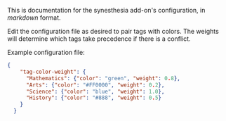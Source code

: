 This is documentation for the synesthesia add-on's configuration, in *markdown* format.

Edit the configuration file as desired to pair tags with colors. The weights will determine which tags take precedence if there is a conflict.

Example configuration file:
```json
{
    "tag-color-weight": {
      "Mathematics": {"color": "green", "weight": 0.8},
      "Arts": {"color": "#FF0000", "weight": 0.2},
      "Science": {"color": "blue", "weight": 1.0},
      "History": {"color": "#888", "weight": 0.5}
    }
  }
  ```

